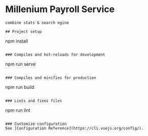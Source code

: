 # Millenium  Payroll Service
```
combine stats & search egine

## Project setup
```
npm install
```

### Compiles and hot-reloads for development
```
npm run serve
```_depl___

### Compiles and minifies for production
```
npm run build
```

### Lints and fixes files
```
npm run lint
```

### Customize configuration
See [Configuration Reference](https://cli.vuejs.org/config/).
